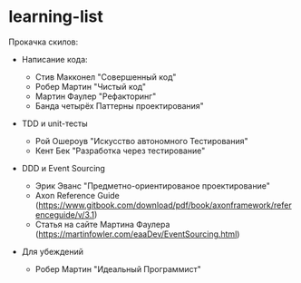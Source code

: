 # learning-list
Прокачка скилов:

- Написание кода:
	- Стив Макконел "Совершенный код"
	- Робер Мартин "Чистый код"
	- Мартин Фаулер "Рефакторинг"
	- Банда четырёх Паттерны проектирования"

- TDD и unit-тесты
	- Рой Ошероув "Искусство автономного Тестирования"
	- Кент Бек "Разработка через тестирование"

- DDD и Event Sourcing
	- Эрик Эванс "Предметно-ориентированое проектирование"
	- Axon Reference Guide (https://www.gitbook.com/download/pdf/book/axonframework/referenceguide/v/3.1)
	- Статья на сайте Мартина Фаулера (https://martinfowler.com/eaaDev/EventSourcing.html)

- Для убеждений
	- Робер Мартин "Идеальный Программист"
